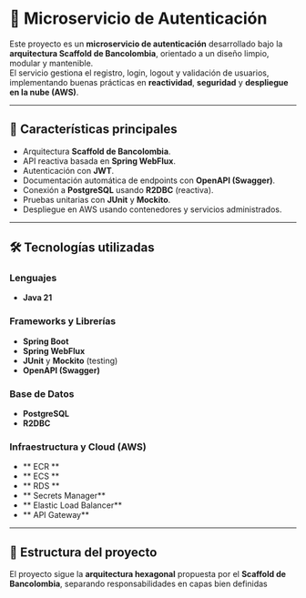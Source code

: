# 🔐 Microservicio de Autenticación

Este proyecto es un **microservicio de autenticación** desarrollado bajo la **arquitectura Scaffold de Bancolombia**, orientado a un diseño limpio, modular y mantenible.  
El servicio gestiona el registro, login, logout y validación de usuarios, implementando buenas prácticas en **reactividad**, **seguridad** y **despliegue en la nube (AWS)**.

---

## 🚀 Características principales

- Arquitectura **Scaffold de Bancolombia**.
- API reactiva basada en **Spring WebFlux**.
- Autenticación con **JWT**.
- Documentación automática de endpoints con **OpenAPI (Swagger)**.
- Conexión a **PostgreSQL** usando **R2DBC** (reactiva).
- Pruebas unitarias con **JUnit** y **Mockito**.
- Despliegue en AWS usando contenedores y servicios administrados.

---

## 🛠️ Tecnologías utilizadas

### Lenguajes
- **Java 21**

### Frameworks y Librerías
- **Spring Boot**  
- **Spring WebFlux**  
- **JUnit** y **Mockito** (testing)  
- **OpenAPI (Swagger)**  

### Base de Datos
- **PostgreSQL**  
- **R2DBC** 

### Infraestructura y Cloud (AWS)
- ** ECR **
- ** ECS **
- ** RDS ** 
- ** Secrets Manager** 
- ** Elastic Load Balancer** 
- ** API Gateway**

---

## 📂 Estructura del proyecto

El proyecto sigue la **arquitectura hexagonal** propuesta por el **Scaffold de Bancolombia**, separando responsabilidades en capas bien definidas

